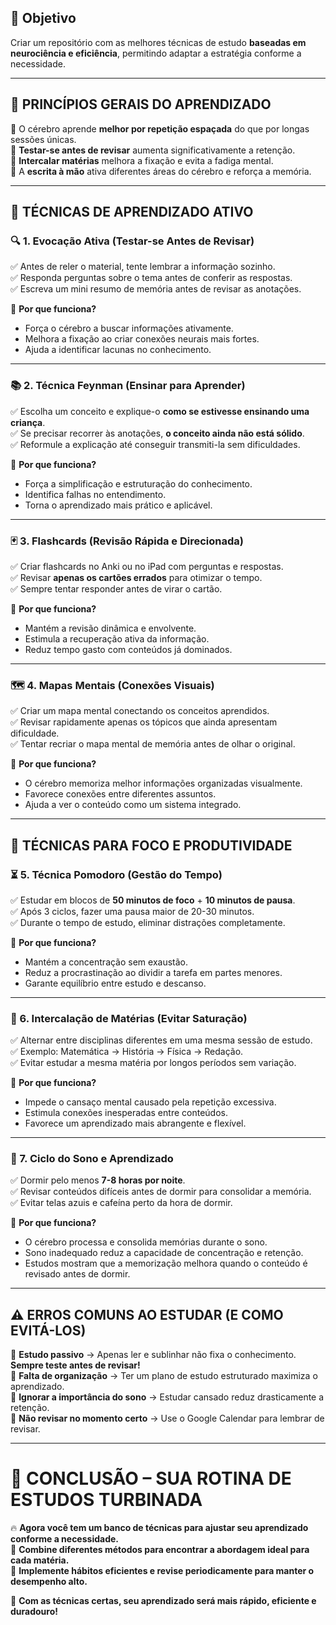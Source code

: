 ## **🎯 Objetivo**

Criar um repositório com as melhores técnicas de estudo **baseadas em neurociência e eficiência**, permitindo adaptar a estratégia conforme a necessidade.

---

## **🧠 PRINCÍPIOS GERAIS DO APRENDIZADO**

🔹 O cérebro aprende **melhor por repetição espaçada** do que por longas sessões únicas.  
🔹 **Testar-se antes de revisar** aumenta significativamente a retenção.  
🔹 **Intercalar matérias** melhora a fixação e evita a fadiga mental.  
🔹 A **escrita à mão** ativa diferentes áreas do cérebro e reforça a memória.

---

## **📌 TÉCNICAS DE APRENDIZADO ATIVO**

### **🔍 1. Evocação Ativa (Testar-se Antes de Revisar)**

✅ Antes de reler o material, tente lembrar a informação sozinho.  
✅ Responda perguntas sobre o tema antes de conferir as respostas.  
✅ Escreva um mini resumo de memória antes de revisar as anotações.

📌 **Por que funciona?**

- Força o cérebro a buscar informações ativamente.
- Melhora a fixação ao criar conexões neurais mais fortes.
- Ajuda a identificar lacunas no conhecimento.

---

### **📚 2. Técnica Feynman (Ensinar para Aprender)**

✅ Escolha um conceito e explique-o **como se estivesse ensinando uma criança**.  
✅ Se precisar recorrer às anotações, **o conceito ainda não está sólido**.  
✅ Reformule a explicação até conseguir transmiti-la sem dificuldades.

📌 **Por que funciona?**

- Força a simplificação e estruturação do conhecimento.
- Identifica falhas no entendimento.
- Torna o aprendizado mais prático e aplicável.

---

### **🃏 3. Flashcards (Revisão Rápida e Direcionada)**

✅ Criar flashcards no Anki ou no iPad com perguntas e respostas.  
✅ Revisar **apenas os cartões errados** para otimizar o tempo.  
✅ Sempre tentar responder antes de virar o cartão.

📌 **Por que funciona?**

- Mantém a revisão dinâmica e envolvente.
- Estimula a recuperação ativa da informação.
- Reduz tempo gasto com conteúdos já dominados.

---

### **🗺️ 4. Mapas Mentais (Conexões Visuais)**

✅ Criar um mapa mental conectando os conceitos aprendidos.  
✅ Revisar rapidamente apenas os tópicos que ainda apresentam dificuldade.  
✅ Tentar recriar o mapa mental de memória antes de olhar o original.

📌 **Por que funciona?**

- O cérebro memoriza melhor informações organizadas visualmente.
- Favorece conexões entre diferentes assuntos.
- Ajuda a ver o conteúdo como um sistema integrado.

---

## **📌 TÉCNICAS PARA FOCO E PRODUTIVIDADE**

### **⏳ 5. Técnica Pomodoro (Gestão do Tempo)**

✅ Estudar em blocos de **50 minutos de foco** + **10 minutos de pausa**.  
✅ Após 3 ciclos, fazer uma pausa maior de 20-30 minutos.  
✅ Durante o tempo de estudo, eliminar distrações completamente.

📌 **Por que funciona?**

- Mantém a concentração sem exaustão.
- Reduz a procrastinação ao dividir a tarefa em partes menores.
- Garante equilíbrio entre estudo e descanso.

---

### **🔄 6. Intercalação de Matérias (Evitar Saturação)**

✅ Alternar entre disciplinas diferentes em uma mesma sessão de estudo.  
✅ Exemplo: Matemática → História → Física → Redação.  
✅ Evitar estudar a mesma matéria por longos períodos sem variação.

📌 **Por que funciona?**

- Impede o cansaço mental causado pela repetição excessiva.
- Estimula conexões inesperadas entre conteúdos.
- Favorece um aprendizado mais abrangente e flexível.

---

### **🌙 7. Ciclo do Sono e Aprendizado**

✅ Dormir pelo menos **7-8 horas por noite**.  
✅ Revisar conteúdos difíceis antes de dormir para consolidar a memória.  
✅ Evitar telas azuis e cafeína perto da hora de dormir.

📌 **Por que funciona?**

- O cérebro processa e consolida memórias durante o sono.
- Sono inadequado reduz a capacidade de concentração e retenção.
- Estudos mostram que a memorização melhora quando o conteúdo é revisado antes de dormir.

---

## **⚠️ ERROS COMUNS AO ESTUDAR (E COMO EVITÁ-LOS)**

🚫 **Estudo passivo** → Apenas ler e sublinhar não fixa o conhecimento. **Sempre teste antes de revisar!**  
🚫 **Falta de organização** → Ter um plano de estudo estruturado maximiza o aprendizado.  
🚫 **Ignorar a importância do sono** → Estudar cansado reduz drasticamente a retenção.  
🚫 **Não revisar no momento certo** → Use o Google Calendar para lembrar de revisar.

---

# **🚀 CONCLUSÃO – SUA ROTINA DE ESTUDOS TURBINADA**

🔥 **Agora você tem um banco de técnicas para ajustar seu aprendizado conforme a necessidade.**  
🧠 **Combine diferentes métodos para encontrar a abordagem ideal para cada matéria.**  
📅 **Implemente hábitos eficientes e revise periodicamente para manter o desempenho alto.**

🚀 **Com as técnicas certas, seu aprendizado será mais rápido, eficiente e duradouro!**